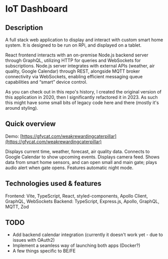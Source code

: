 # IoT Dashboard

## Description

A full stack web application to display and interact with custom smart home system. It is designed to be run on RPi, and displayed on a tablet.

React frontend interacts with an on-premise Node.js backend server through GraphQL, utilizing HTTP for queries and WebSockets for subscriptions. Node.js server integrates with external APIs (weather, air quality, Google Calendar) through REST, alongside MQTT broker connectivity via WebSockets, enabling efficient messaging queue capabilities and “smart” device control.

As you can check out in this repo's history, I created the original version of this application in 2020, then I significantly refactored it in 2023. As such this might have some small bits of legacy code here and there (mostly it's around styling).

## Quick overview

Demo: [https://gfycat.com/weakrewardingcaterpillar](https://gfycat.com/weakrewardingcaterpillar)

Displays current time, weather, forecast, air quality data. Connects to Google Calendar to show upcoming events. Displays camera feed. Shows data from smart home sensors, and can open small and main gate; plays audio alert when gate opens. Features automatic night mode.

## Technologies used & features

Frontend: Vite, TypeScript, React, styled-components, Apollo Client, GraphQL, WebSockets
Backend: TypeScript, Express.js, Apollo, GraphQL, MQTT, Zod

## TODO

- Add backend calendar integration (currently it doesn't work yet - due to issues with OAuth2)
- Implement a seamless way of launching both apps (Docker?)
- A few things specific to BE/FE

